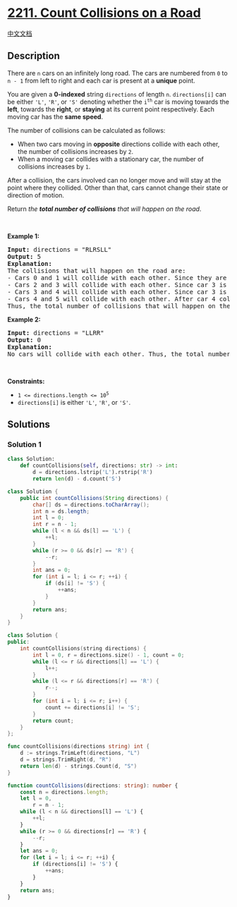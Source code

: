 # [2211. Count Collisions on a Road](https://leetcode.com/problems/count-collisions-on-a-road)

[中文文档](/solution/2200-2299/2211.Count%20Collisions%20on%20a%20Road/README.md)

<!-- tags:Stack,String,Simulation -->

## Description

<p>There are <code>n</code> cars on an infinitely long road. The cars are numbered from <code>0</code> to <code>n - 1</code> from left to right and each car is present at a <strong>unique</strong> point.</p>

<p>You are given a <strong>0-indexed</strong> string <code>directions</code> of length <code>n</code>. <code>directions[i]</code> can be either <code>&#39;L&#39;</code>, <code>&#39;R&#39;</code>, or <code>&#39;S&#39;</code> denoting whether the <code>i<sup>th</sup></code> car is moving towards the <strong>left</strong>, towards the <strong>right</strong>, or <strong>staying</strong> at its current point respectively. Each moving car has the <strong>same speed</strong>.</p>

<p>The number of collisions can be calculated as follows:</p>

<ul>
	<li>When two cars moving in <strong>opposite</strong> directions collide with each other, the number of collisions increases by <code>2</code>.</li>
	<li>When a moving car collides with a stationary car, the number of collisions increases by <code>1</code>.</li>
</ul>

<p>After a collision, the cars involved can no longer move and will stay at the point where they collided. Other than that, cars cannot change their state or direction of motion.</p>

<p>Return <em>the <strong>total number of collisions</strong> that will happen on the road</em>.</p>

<p>&nbsp;</p>
<p><strong class="example">Example 1:</strong></p>

<pre>
<strong>Input:</strong> directions = &quot;RLRSLL&quot;
<strong>Output:</strong> 5
<strong>Explanation:</strong>
The collisions that will happen on the road are:
- Cars 0 and 1 will collide with each other. Since they are moving in opposite directions, the number of collisions becomes 0 + 2 = 2.
- Cars 2 and 3 will collide with each other. Since car 3 is stationary, the number of collisions becomes 2 + 1 = 3.
- Cars 3 and 4 will collide with each other. Since car 3 is stationary, the number of collisions becomes 3 + 1 = 4.
- Cars 4 and 5 will collide with each other. After car 4 collides with car 3, it will stay at the point of collision and get hit by car 5. The number of collisions becomes 4 + 1 = 5.
Thus, the total number of collisions that will happen on the road is 5. 
</pre>

<p><strong class="example">Example 2:</strong></p>

<pre>
<strong>Input:</strong> directions = &quot;LLRR&quot;
<strong>Output:</strong> 0
<strong>Explanation:</strong>
No cars will collide with each other. Thus, the total number of collisions that will happen on the road is 0.</pre>

<p>&nbsp;</p>
<p><strong>Constraints:</strong></p>

<ul>
	<li><code>1 &lt;= directions.length &lt;= 10<sup>5</sup></code></li>
	<li><code>directions[i]</code> is either <code>&#39;L&#39;</code>, <code>&#39;R&#39;</code>, or <code>&#39;S&#39;</code>.</li>
</ul>

## Solutions

### Solution 1

<!-- tabs:start -->

```python
class Solution:
    def countCollisions(self, directions: str) -> int:
        d = directions.lstrip('L').rstrip('R')
        return len(d) - d.count('S')
```

```java
class Solution {
    public int countCollisions(String directions) {
        char[] ds = directions.toCharArray();
        int n = ds.length;
        int l = 0;
        int r = n - 1;
        while (l < n && ds[l] == 'L') {
            ++l;
        }
        while (r >= 0 && ds[r] == 'R') {
            --r;
        }
        int ans = 0;
        for (int i = l; i <= r; ++i) {
            if (ds[i] != 'S') {
                ++ans;
            }
        }
        return ans;
    }
}
```

```cpp
class Solution {
public:
    int countCollisions(string directions) {
        int l = 0, r = directions.size() - 1, count = 0;
        while (l <= r && directions[l] == 'L') {
            l++;
        }
        while (l <= r && directions[r] == 'R') {
            r--;
        }
        for (int i = l; i <= r; i++) {
            count += directions[i] != 'S';
        }
        return count;
    }
};
```

```go
func countCollisions(directions string) int {
	d := strings.TrimLeft(directions, "L")
	d = strings.TrimRight(d, "R")
	return len(d) - strings.Count(d, "S")
}
```

```ts
function countCollisions(directions: string): number {
    const n = directions.length;
    let l = 0,
        r = n - 1;
    while (l < n && directions[l] == 'L') {
        ++l;
    }
    while (r >= 0 && directions[r] == 'R') {
        --r;
    }
    let ans = 0;
    for (let i = l; i <= r; ++i) {
        if (directions[i] != 'S') {
            ++ans;
        }
    }
    return ans;
}
```

<!-- tabs:end -->

<!-- end -->

